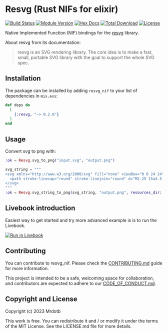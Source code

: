 # Resvg (Rust NIFs for elixir)

[![Build Status](https://github.com/mrdotb/resvg_nif/workflows/Tests/badge.svg)](https://github.com/mrdotb/resvg_nif/workflows/Tests/badge.svg)
[![Module Version](https://img.shields.io/hexpm/v/resvg.svg)](https://hex.pm/packages/resvg)
[![Hex Docs](https://img.shields.io/badge/hex-docs-lightgreen.svg)](https://hexdocs.pm/resvg)
[![Total Download](https://img.shields.io/hexpm/dt/resvg.svg)](https://hex.pm/packages/resvg)
[![License](https://img.shields.io/hexpm/l/resvg.svg)](https://github.com/mrdotb/resvg_nif/blob/master/LICENSE.md)

Native Implemented Function (NIF) bindings for the [resvg](https://github.com/RazrFalcon/resvg) library.

About resvg from its documentation:
> resvg is an SVG rendering library. The core idea is to make a fast, small, portable SVG library with the goal to support the whole SVG spec.

## Installation

The package can be installed
by adding `resvg_nif` to your list of dependencies in `mix.exs`:

```elixir
def deps do
  [
    {:resvg, "~> 0.2.0"}
  ]
end
```

## Usage

Convert svg to png with:

```elixir
:ok = Resvg.svg_to_png("input.svg", "output.png")

svg_string = """
<svg xmlns="http://www.w3.org/2000/svg" fill="none" viewBox="0 0 24 24" stroke-width="1.5" stroke="currentColor">
  <path stroke-linecap="round" stroke-linejoin="round" d="M2.25 15a4.5 4.5 0 004.5 4.5H18a3.75 3.75 0 001.332-7.257 3 3 0 00-3.758-3.848 5.25 5.25 0 00-10.233 2.33A4.502 4.502 0 002.25 15z" />
</svg>
"""
:ok = Resvg.svg_string_to_png(svg_string, "output.png", resources_dir: "/tmp")
```

## Livebook introduction

Easiest way to get started and try more advanced example is is to run the Livebook.

[![Run in Livebook](https://livebook.dev/badge/v1/blue.svg)](https://livebook.dev/run?url=https%3A%2F%2Fgithub.com%2Fmrdotb%2Fresvg_nif%2Fblob%2Fmaster%2Flivebooks%2Fexample.livemd)

## Contributing

You can contribute to resvg_nif. Please check the [CONTRIBUTING.md](CONTRIBUTING.md) guide for more information.

This project is intended to be a safe, welcoming space for collaboration, and contributors are expected to adhere to our [CODE_OF_CONDUCT.md](/CODE_OF_CONDUCT.md).

## Copyright and License

Copyright (c) 2023 Mrdotb

This work is free. You can redistribute it and / or modify it under the terms of the MIT License. See the LICENSE.md file for more details.
